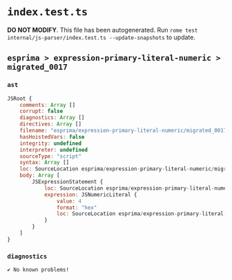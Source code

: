# `index.test.ts`

**DO NOT MODIFY**. This file has been autogenerated. Run `rome test internal/js-parser/index.test.ts --update-snapshots` to update.

## `esprima > expression-primary-literal-numeric > migrated_0017`

### `ast`

```javascript
JSRoot {
	comments: Array []
	corrupt: false
	diagnostics: Array []
	directives: Array []
	filename: "esprima/expression-primary-literal-numeric/migrated_0017/input.js"
	hasHoistedVars: false
	integrity: undefined
	interpreter: undefined
	sourceType: "script"
	syntax: Array []
	loc: SourceLocation esprima/expression-primary-literal-numeric/migrated_0017/input.js 1:0-1:4
	body: Array [
		JSExpressionStatement {
			loc: SourceLocation esprima/expression-primary-literal-numeric/migrated_0017/input.js 1:0-1:4
			expression: JSNumericLiteral {
				value: 4
				format: "hex"
				loc: SourceLocation esprima/expression-primary-literal-numeric/migrated_0017/input.js 1:0-1:4
			}
		}
	]
}
```

### `diagnostics`

```
✔ No known problems!

```
